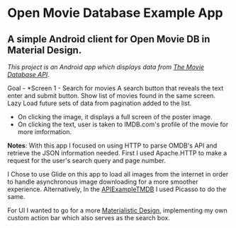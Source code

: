 # **Open Movie Database Example App**
## A simple Android client for Open Movie DB in Material Design.

*This project is an Android app which displays data from [The Movie Database API](http://api.themoviedb.org).*

Goal - 
*Screen 1 - Search for movies A search button that reveals the text enter and submit button. Show list of movies found in the same screen. Lazy Load future sets of data from pagination added to the list.

- On clicking the image, it displays a full screen of the poster image. 
- On clicking the text, user is taken to IMDB.com's profile of the movie for more imformation.

**Notes**: With this app I focused on using HTTP to parse OMDB's API and retrieve the JSON information needed.
First I used Apache.HTTP to make a request for the user's search query and page number. 

I Chose to use Glide on this app to load all images from the internet in order to handle asynchronous image downloading for a more smoother experience. Alternatively, In the [APIExampleTMDB](https://github.com/Tc2r/APIs/tree/master/APIExampleTMDB) I used Picasso to do the same.

For UI I wanted to go for a more [Materialistic Design](https://material.io/guidelines/), implementing my own custom action bar which also serves as the search box.

